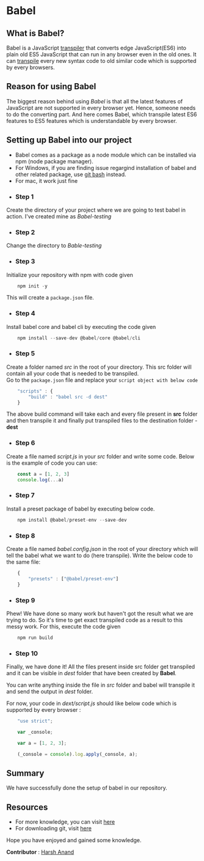 # Babel

## What is Babel?
Babel is a JavaScript [transpiler](../Transpile/README.md) that converts edge JavaScript(ES6) into plain old ES5 JavaScript that can run in any browser even in the old ones. It can [transpile](../Transpile/README.md) every new syntax code to old similar code which is supported by every browsers.

## Reason for using Babel
The biggest reason behind using *Babel* is that all the latest features of JavaScript are not supported in every browser yet. Hence, someone needs to do the converting part. And here comes Babel, which transpile latest ES6 features to ES5 features which is understandable by every browser.

## Setting up Babel into our project
- Babel comes as a package as a node module which can be installed via npm (node package manager).
- For Windows, if you are finding issue regargind installation of babel and other related package, use [git bash](https://git-scm.com/downloads) instead.
- For mac, it work just fine

* ### Step 1 

Create the directory of your project where we are going to test babel in action. I've created mine as *Babel-testing*

* ### Step 2

Change the directory to *Bable-testing*

* ### Step 3

Initialize your repository with npm with code given

```js
    npm init -y
```

This will create a <code>package.json</code> file.

* ### Step 4

Install babel core and babel cli by executing the  code given

```js
    npm install --save-dev @babel/core @babel/cli
```

* ### Step 5

Create a folder named *src* in the root of your directory. This src folder will contain all your code that is needed to be transpiled.<br>
Go to the <code>package.json</code> file and replace your <code>script object with below code</code>

```js
    "scripts" : {
        "build" : "babel src -d dest"
    }
```

The above build command will take each and every file present in **src** folder and then transpile it and finally put transpiled files to the destination folder - **dest**

* ### Step 6

Create a file named *script.js* in your *src* folder and write some code. Below is the example of code you can use:

```js
    const a = [1, 2, 3]
    console.log(...a)
```

* ### Step 7

Install a preset package of babel by executing below code.

```js
    npm install @babel/preset-env --save-dev
```

* ### Step 8

Create a file named *babel.config.json* in the root of your directory which will tell the babel what we want to do (here transpile). Write the below code to the same file:

```js
    {
        "presets" : ["@babel/preset-env"]
    }
```

* ### Step 9

Phew! We have done so many work but haven't got the result what we are trying to do. So it's time to get exact transpiled code as a result to this messy work. For this, execute the code given

```js
    npm run build
```

* ### Step 10

Finally, we have done it! All the files present inside src folder get transpiled and it can be visible in *dest* folder that have been created by **Babel**. <br>

You can write anything inside the file in *src* folder and babel will transpile it and send the output in *dest* folder.


For now, your code in *dext/script.js* should like below code which is supported by every browser :

```js
    "use strict";

    var _console;

    var a = [1, 2, 3];

    (_console = console).log.apply(_console, a);
```

## Summary

We have successfully done the setup of babel in our repository.

## Resources
- For more knowledge, you can visit [here](https://babeljs.io/setup)
- For downloading git, visit [here](https://git-scm.com/downloads)

Hope you have enjoyed and gained some knowledge. 

__Contributor__ : [Harsh Anand](https://github.com/its-me-Harsh-Anand)